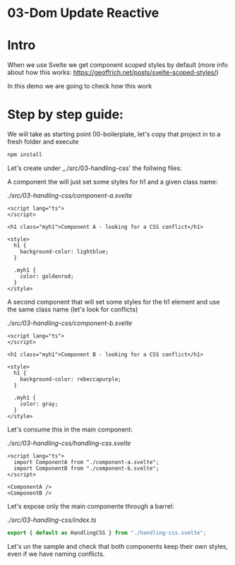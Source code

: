 # 03-Dom Update Reactive

# Intro

When we use Svelte we get component scoped styles by default
(more info about how this works: https://geoffrich.net/posts/svelte-scoped-styles/)

In this demo we are going to check how this work

# Step by step guide:

We will take as starting point 00-boilerplate, let's copy that project
in to a fresh folder and execute

```bash
npm install
```

Let's create under \_./src/03-handling-css' the follwing files:

A component the will just set some styles for h1 and a given
class name:

_./src/03-handling-css/component-a.svelte_

```svelte
<script lang="ts">
</script>

<h1 class="myh1">Component A - looking for a CSS conflict</h1>

<style>
  h1 {
    background-color: lightblue;
  }

  .myh1 {
    color: goldenrod;
  }
</style>
```

A second component that will set some styles for the h1 element
and use the same class name (let's look for conflicts)

_./src/03-handling-css/component-b.svelte_

```svelte
<script lang="ts">
</script>

<h1 class="myh1">Component B - looking for a CSS conflict</h1>

<style>
  h1 {
    background-color: rebeccapurple;
  }

  .myh1 {
    color: gray;
  }
</style>
```

Let's consume this in the main component:

_./src/03-handling-css/handling-css.svelte_

```svelte
<script lang="ts">
  import ComponentA from "./component-a.svelte";
  import ComponentB from "./component-b.svelte";
</script>

<ComponentA />
<ComponentB />
```

Let's expose only the main componente through a barrel:

_./src/03-handling-css/index.ts_

```ts
export { default as HandlingCSS } from "./handling-css.svelte";
```

Let's un the sample and check that both components keep their own styles,
even if we have naming conflicts.
